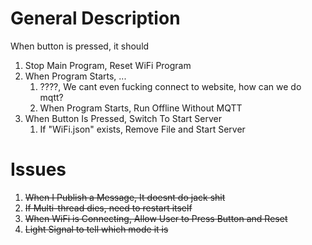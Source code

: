 
# General Description

When button is pressed, it should

1. Stop Main Program, Reset WiFi Program
2. When Program Starts, ...
   1. ????, We cant even fucking connect to website, how can we do mqtt?
   2. When Program Starts, Run Offline Without MQTT
3. When Button Is Pressed, Switch To Start Server
   1. If "WiFi.json" exists, Remove File and Start Server

# Issues

1. ~~When I Publish a Message, It doesnt do jack shit~~
2. ~~If Multi-thread dies, need to restart itself~~
3. ~~When WiFi is Connecting, Allow User to Press Button and Reset~~
4. ~~Light Signal to tell which mode it is~~
